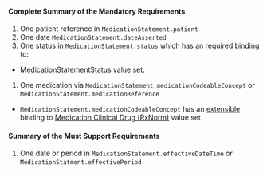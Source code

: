 #### Complete Summary of the Mandatory Requirements


1.  One patient reference in `MedicationStatement.patient`
1.  One date `MedicationStatement.dateAsserted`
1.  One status in `MedicationStatement.status` which has an [required](http://hl7.org/fhir/terminologies.html#required) binding to:
-   [MedicationStatementStatus] value set.
1.  One medication via `MedicationStatement.medicationCodeableConcept` or `MedicationStatement.medicationReference`   
-  `MedicationStatement.medicationCodeableConcept` has an [extensible](http://hl7.org/fhir/terminologies.html#extensible) binding to [Medication Clinical Drug (RxNorm)] value set.

#### Summary of the Must Support Requirements

1.  One date or period in `MedicationStatement.effectiveDateTime` or `MedicationStatment.effectivePeriod`


  [Medication Clinical Drug (RxNorm)]: ValueSet-medication-codes.html
  [MedicationOrderStatus]: http://hl7.org/fhir/ValueSet-medication-order-status.html
[MedicationStatementStatus]: http://hl7.org/fhir/ValueSet-medication-statement-status.html

